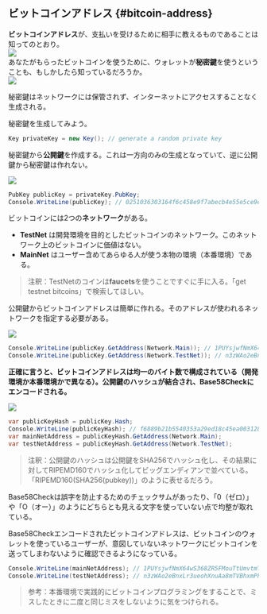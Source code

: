 ## ビットコインアドレス {#bitcoin-address}

**ビットコインアドレス**が、支払いを受けるために相手に教えるものであることは知ってのとおり。  
![](../assets/BitcoinAddress.png)  
あなたがもらったビットコインを使うために、ウォレットが**秘密鍵**を使うということも、もしかしたら知っているだろうか。  
![](../assets/PrivateKey.png)

秘密鍵はネットワークには保管されず、インターネットにアクセスすることなく生成される。

秘密鍵を生成してみよう。

```cs
Key privateKey = new Key(); // generate a random private key
```

秘密鍵から**公開鍵**を作成する。これは一方向のみの生成となっていて、逆に公開鍵から秘密鍵は作れない。

![](../assets/PrivKeyPubKey.png)

```cs
PubKey publicKey = privateKey.PubKey;
Console.WriteLine(publicKey); // 0251036303164f6c458e9f7abecb4e55e5ce9ec2b2f1d06d633c9653a07976560c
```

ビットコインには2つの**ネットワーク**がある。

* **TestNet** は開発環境を目的としたビットコインのネットワーク。このネットワーク上のビットコインに価値はない。
* **MainNet** はユーザー含めてあらゆる人が使う本物の環境（本番環境）である。

> 注釈：TestNetのコインは**faucets**を使うことですぐに手に入る。「get testnet bitcoins」で検索してほしい。

公開鍵からビットコインアドレスは簡単に作れる。そのアドレスが使われるネットワークを指定する必要がある。

![](../assets/PubKeyToAddr.png)

```cs
Console.WriteLine(publicKey.GetAddress(Network.Main)); // 1PUYsjwfNmX64wS368ZR5FMouTtUmvtmTY
Console.WriteLine(publicKey.GetAddress(Network.TestNet)); // n3zWAo2eBnxLr3ueohXnuAa8mTVBhxmPhq
```

**正確に言うと、ビットコインアドレスは均一のバイト数で構成されている（開発環境か本番環境かで異なる）。公開鍵のハッシュが結合され、Base58Checkにエンコードされる。**

![](../assets/PubKeyHashToBitcoinAddress.png)

```cs
var publicKeyHash = publicKey.Hash;
Console.WriteLine(publicKeyHash); // f6889b21b5540353a29ed18c45ea0031280c42cf
var mainNetAddress = publicKeyHash.GetAddress(Network.Main);
var testNetAddress = publicKeyHash.GetAddress(Network.TestNet);
```

> 注釈：公開鍵のハッシュは公開鍵をSHA256でハッシュ化し、その結果に対してRIPEMD160でハッシュ化してビッグエンディアンで並べている。「RIPEMD160\(SHA256\(pubkey\)\)」のように表せるだろう。

Base58Checkは誤字を防止するためのチェックサムがあったり、「0（ゼロ）」や「O（オー）」のようにどちらとも見える文字を使っていない点で均整が取れている。

Base58Checkエンコードされたビットコインアドレスは、ビットコインのウォレットを使っているユーザーが、意図していないネットワークにビットコインを送ってしまわないように確認できるようになっている。

```cs
Console.WriteLine(mainNetAddress); // 1PUYsjwfNmX64wS368ZR5FMouTtUmvtmTY
Console.WriteLine(testNetAddress); // n3zWAo2eBnxLr3ueohXnuAa8mTVBhxmPhq
```

> 参考：本番環境で実践的にビットコインプログラミングをすることで、ミスしたときに二度と同じミスをしないように気をつけられる。



